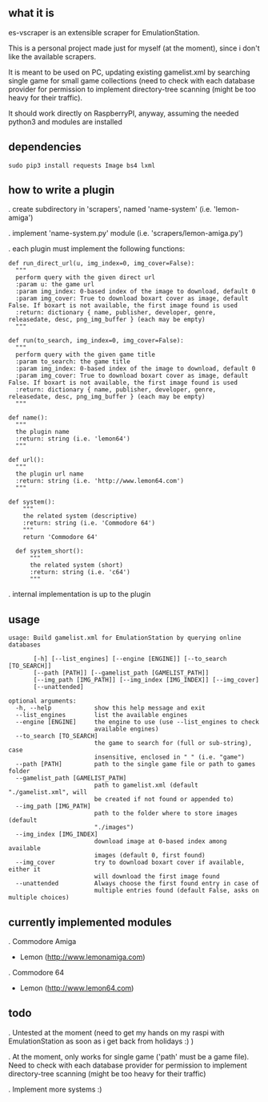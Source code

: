 what it is
----------
es-vscraper is an extensible scraper for EmulationStation.

This is a personal project made just for myself (at the moment), since i don't like the available scrapers.

It is meant to be used on PC, updating existing gamelist.xml by searching single game for small game collections (need to check with each database provider for permission to implement directory-tree scanning (might be too heavy for their traffic).

It should work directly on RaspberryPI, anyway, assuming the needed
python3 and modules are installed

dependencies
------------
~~~~
sudo pip3 install requests Image bs4 lxml
~~~~

how to write a plugin
---------------------
. create subdirectory in 'scrapers', named 'name-system' (i.e. 'lemon-amiga')

. implement 'name-system.py' module (i.e. 'scrapers/lemon-amiga.py')

. each plugin must implement the following functions:
~~~~
def run_direct_url(u, img_index=0, img_cover=False):
  """
  perform query with the given direct url
  :param u: the game url
  :param img_index: 0-based index of the image to download, default 0
  :param img_cover: True to download boxart cover as image, default False. If boxart is not available, the first image found is used
  :return: dictionary { name, publisher, developer, genre, releasedate, desc, png_img_buffer } (each may be empty)
  """

def run(to_search, img_index=0, img_cover=False):
  """
  perform query with the given game title
  :param to_search: the game title
  :param img_index: 0-based index of the image to download, default 0
  :param img_cover: True to download boxart cover as image, default False. If boxart is not available, the first image found is used
  :return: dictionary { name, publisher, developer, genre, releasedate, desc, png_img_buffer } (each may be empty)
  """

def name():
  """
  the plugin name
  :return: string (i.e. 'lemon64')
  """

def url():
  """
  the plugin url name
  :return: string (i.e. 'http://www.lemon64.com')
  """

def system():
    """
    the related system (descriptive)
    :return: string (i.e. 'Commodore 64')
    """
    return 'Commodore 64'

  def system_short():
      """
      the related system (short)
      :return: string (i.e. 'c64')
      """
~~~~

. internal implementation is up to the plugin

usage
-----
~~~~
usage: Build gamelist.xml for EmulationStation by querying online databases

       [-h] [--list_engines] [--engine [ENGINE]] [--to_search [TO_SEARCH]]
       [--path [PATH]] [--gamelist_path [GAMELIST_PATH]]
       [--img_path [IMG_PATH]] [--img_index [IMG_INDEX]] [--img_cover]
       [--unattended]

optional arguments:
  -h, --help            show this help message and exit
  --list_engines        list the available engines
  --engine [ENGINE]     the engine to use (use --list_engines to check
                        available engines)
  --to_search [TO_SEARCH]
                        the game to search for (full or sub-string), case
                        insensitive, enclosed in " " (i.e. "game")
  --path [PATH]         path to the single game file or path to games folder
  --gamelist_path [GAMELIST_PATH]
                        path to gamelist.xml (default "./gamelist.xml", will
                        be created if not found or appended to)
  --img_path [IMG_PATH]
                        path to the folder where to store images (default
                        "./images")
  --img_index [IMG_INDEX]
                        download image at 0-based index among available
                        images (default 0, first found)
  --img_cover           try to download boxart cover if available, either it
                        will download the first image found
  --unattended          Always choose the first found entry in case of
                        multiple entries found (default False, asks on multiple choices)
~~~~

currently implemented modules
-----------------------------
. Commodore Amiga
- Lemon (http://www.lemonamiga.com)

. Commodore 64
- Lemon (http://www.lemon64.com)

todo
----
. Untested at the moment (need to get my hands on my raspi with EmulationStation as soon as i get back from holidays :) )

. At the moment, only works for single game ('path' must be a game file). Need to check with each database provider for permission to implement directory-tree scanning (might be too heavy for their traffic)

. Implement more systems :)
